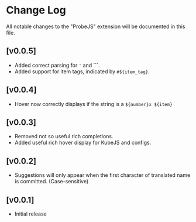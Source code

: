 # Change Log

All notable changes to the "ProbeJS" extension will be documented in this file.

## [v0.0.5]

- Added correct parsing for `'` and `\``.
- Added support for item tags, indicated by `#${item_tag}`.

## [v0.0.4]

- Hover now correctly displays if the string is a `${number}x ${item}`

## [v0.0.3]

- Removed not so useful rich completions.
- Added useful rich hover display for KubeJS and configs.

## [v0.0.2]

- Suggestions will only appear when the first character of translated name is committed. (Case-sensitive)

## [v0.0.1]

- Initial release